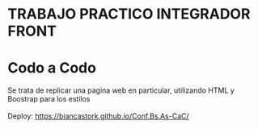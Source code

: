# TRABAJO PRACTICO INTEGRADOR FRONT #
# Codo a Codo #

Se trata de replicar una pagina web en particular, utilizando HTML y Boostrap para los estilos
</br>
</br>
Deploy: https://biancastork.github.io/Conf.Bs.As-CaC/
